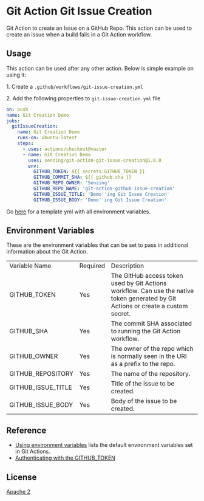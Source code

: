 # Git Action Git Issue Creation

Git Action to create an Issue on a GitHub Repo. This action can be used to create an issue when a build fails in a Git Action workflow. 

## Usage 

This action can be used after any other action. Below is simple example on using it:

1\. Create a `.github/workflows/git-issue-creation.yml`

2\. Add the following properties to `git-issue-creation.yml` file

```yaml
on: push
name: Git Creation Demo
jobs:
  gitIssueCreation:
    name: Git Creation Demo
    runs-on: ubuntu-latest
    steps:
      - uses: actions/checkout@master
      - name: Git Creation Demo
        uses: senzing/git-action-git-issue-creation@1.0.0
        env:
          GITHUB_TOKEN: ${{ secrets.GITHUB_TOKEN }}
          GITHUB_COMMIT_SHA: ${{ github.sha }}
          GITHUB_REPO_OWNER: 'Senzing'
          GITHUB_REPO_NAME: 'git-action-github-issue-creation'
          GITHUB_ISSUE_TITLE: 'Demo''ing Git Issue Creation'
          GITHUB_ISSUE_BODY: 'Demo''ing Git Issue Creation'
```

Go [here](deployment/git-actions/template_github_issue_creation.yml) for a template yml with all environment variables.

## Environment Variables
These are the environment variables that can be set to pass in additional information about the Git Action.

<table>
    <tr>
        <td>
            Variable Name
        </td>
        <td>
            Required
        </td>
        <td>
            Description
        </td>
    </tr>
    <tr>
        <td>
            GITHUB_TOKEN
        </td>
        <td>
            Yes
        </td>
        <td>
            The GitHub access token used by Git Actions workflow. Can use the native token generated by Git Actions or create a custom secret.
        </td>
    </tr>
    <tr>
        <td>
            GITHUB_SHA
        </td>
        <td>
            Yes
        </td>
        <td>
            The commit SHA associated to running the Git Action workflow.
        </td>
    </tr>
    <tr>
        <td>
            GITHUB_OWNER
        </td>
        <td>
            Yes
        </td>
        <td>
            The owner of the repo which is normally seen in the URI as a prefix to the repo.
        </td>
    </tr>
    <tr>
        <td>
            GITHUB_REPOSITORY
        </td>
        <td>
            Yes
        </td>
        <td>
            The name of the repository.
        </td>
    </tr>
    <tr>
        <td>
            GITHUB_ISSUE_TITLE
        </td>
        <td>
            Yes
        </td>
        <td>
            Title of the issue to be created.
        </td>
    </tr>
    <tr>
        <td>
            GITHUB_ISSUE_BODY
        </td>
        <td>
            Yes
        </td>
        <td>
            Body of the issue to be created.
        </td>
    </tr>
</table>

## Reference
* [Using environment variables](https://help.github.com/en/actions/automating-your-workflow-with-github-actions/using-environment-variables) lists the default environment variables set in Git Actions.
* [Authenticating with the GITHUB_TOKEN](https://help.github.com/en/actions/automating-your-workflow-with-github-actions/authenticating-with-the-github_token)

## License
[Apache 2](LICENSE)